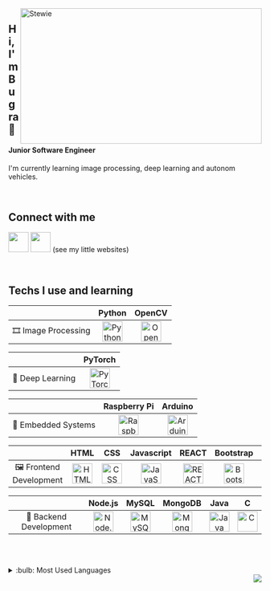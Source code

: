 <img align="right" alt="Stewie" src="https://media.giphy.com/media/8m5j6ur7uDskqhH9R4/giphy.gif" width="480" height="270" />

## Hi, I'm **Bugra** :wave:
#### **Junior Software Engineer**
I'm currently learning image processing, deep learning and autonom vehicles.

<br>

## Connect with me
[<img height="40" src="https://brandlogos.net/wp-content/uploads/2016/06/linkedin-logo-512x512.png"/>][linkedin]
[<img height="40" src="https://cdn0.iconfinder.com/data/icons/social-media-2091/100/social-32-512.png"/>][codepen] (see my little websites)

<br>

## Techs I use and learning
||Python|OpenCV
|:-:|:-:|:-:|
|🎞️ Image Processing|<img alt="Python" src="https://cdn.picpng.com/logo/language-logo-python-44976.png" height="40" />|<img alt="OpenCV" src="https://upload.wikimedia.org/wikipedia/commons/thumb/5/53/OpenCV_Logo_with_text.png/487px-OpenCV_Logo_with_text.png" height="40"/>|<img alt="Keras" src="https://keras.io/img/logo.png" height="40"/>|<img alt="Raspberry Pi" src="https://upload.wikimedia.org/wikipedia/tr/thumb/c/cb/Raspberry_Pi_Logo.svg/274px-Raspberry_Pi_Logo.svg.png" height="40"/>|<img alt="Arduino" src="https://upload.wikimedia.org/wikipedia/commons/thumb/8/87/Arduino_Logo.svg/1280px-Arduino_Logo.svg.png" height="40"/>


||PyTorch
|:-:|:-:|
|🤖 Deep Learning|<img alt="PyTorch" src="https://upload.wikimedia.org/wikipedia/commons/thumb/c/c6/PyTorch_logo_black.svg/2560px-PyTorch_logo_black.svg.png" height="40"/>

||Raspberry Pi|Arduino
|:-:|:-:|:-:|
|🔌 Embedded Systems|<img alt="Raspberry Pi" src="https://upload.wikimedia.org/wikipedia/tr/thumb/c/cb/Raspberry_Pi_Logo.svg/274px-Raspberry_Pi_Logo.svg.png" height="40"/>|<img alt="Arduino" src="https://upload.wikimedia.org/wikipedia/commons/thumb/8/87/Arduino_Logo.svg/1280px-Arduino_Logo.svg.png" height="40"/>

||HTML|CSS|Javascript|REACT|Bootstrap|Figma
|:-:|:-:|:-:|:-:|:-:|:-:|:-:|
|🖼 Frontend Development|<img alt="HTML" src="https://i.ibb.co/bQbPRWS/512px-HTML5-logo-and-wordmark-svg.png" height="40"/>|<img alt="CSS" src="https://upload.wikimedia.org/wikipedia/commons/thumb/d/d5/CSS3_logo_and_wordmark.svg/1200px-CSS3_logo_and_wordmark.svg.png" height="40"/>|<img alt="JavaScript" src="https://upload.wikimedia.org/wikipedia/commons/9/99/Unofficial_JavaScript_logo_2.svg" height="40"/>|<img alt="REACT" src="https://upload.wikimedia.org/wikipedia/commons/thumb/4/47/React.svg/1200px-React.svg.png" height="40"/>|<img alt="Bootstrap" src="https://upload.wikimedia.org/wikipedia/commons/b/b2/Bootstrap_logo.svg" height="40"/>|<img alt="Figma" src="https://upload.wikimedia.org/wikipedia/commons/thumb/3/33/Figma-logo.svg/1667px-Figma-logo.svg.png" height="40"/>

||Node.js|MySQL|MongoDB|Java|C
|:-:|:-:|:-:|:-:|:-:|:-:|
|🔧 Backend Development|<img alt="Node.js" src="https://upload.wikimedia.org/wikipedia/commons/thumb/d/d9/Node.js_logo.svg/1280px-Node.js_logo.svg.png" height="40"/> | <img alt="MySQL" src="https://www.mysql.com/common/logos/logo-mysql-170x115.png" height="40"/>|<img alt="MongoDB" src="https://www.seekpng.com/png/full/383-3838960_mongodb-png.png" height="40"/>|<img alt="Java" src="https://upload.wikimedia.org/wikipedia/tr/2/2e/Java_Logo.svg" height="40"/>|<img alt="C" src="https://upload.wikimedia.org/wikipedia/commons/1/19/C_Logo.png" height="40"/>

<br>

##
<details>
<summary>:bulb: Most Used Languages</summary>
<img src="https://github-readme-stats.vercel.app/api/top-langs/?username=bugramurat&layout=compact">
</details>

<img align="right" src="https://komarev.com/ghpvc/?username=periq&color=brightgreen">

[linkedin]: https://www.linkedin.com/in/bugramurat/
[codepen]: https://codepen.io/bugramurat/collections/public
